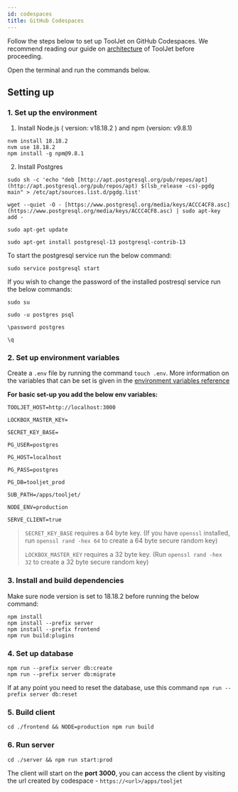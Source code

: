 ```yaml
---
id: codespaces
title: GitHub Codespaces
---
```


Follow the steps below to set up ToolJet on GitHub Codespaces. We recommend reading our guide on [architecture](./architecture) of ToolJet before proceeding.

Open the terminal and run the commands below.

## Setting up

### 1. Set up the environment 

1. Install Node.js ( version: v18.18.2 ) and npm (version: v9.8.1)

```
nvm install 18.18.2
nvm use 18.18.2
npm install -g npm@9.8.1
```

2. Install Postgres

```
sudo sh -c 'echo "deb [http://apt.postgresql.org/pub/repos/apt](http://apt.postgresql.org/pub/repos/apt) $(lsb_release -cs)-pgdg main" > /etc/apt/sources.list.d/pgdg.list'

wget --quiet -O - [https://www.postgresql.org/media/keys/ACCC4CF8.asc](https://www.postgresql.org/media/keys/ACCC4CF8.asc) | sudo apt-key add -

sudo apt-get update

sudo apt-get install postgresql-13 postgresql-contrib-13
```

To start the postgresql service run the below command: 

```
sudo service postgresql start
```

If you wish to change the password of the installed postresql service run the below commands:

```
sudo su

sudo -u postgres psql

\password postgres  

\q
```

### 2. Set up environment variables

Create a `.env` file by running the command `touch .env`. More information on the variables that can be set is given in the [environment variables reference](../../setup/env-vars)

**For basic set-up you add the below env variables:**

```
TOOLJET_HOST=http://localhost:3000

LOCKBOX_MASTER_KEY=

SECRET_KEY_BASE=

PG_USER=postgres

PG_HOST=localhost

PG_PASS=postgres

PG_DB=tooljet_prod

SUB_PATH=/apps/tooljet/

NODE_ENV=production

SERVE_CLIENT=true
```

> `SECRET_KEY_BASE` requires a 64 byte key. (If you have `openssl` installed, run `openssl rand -hex 64` to create a 64 byte secure random key)
>
> `LOCKBOX_MASTER_KEY` requires a 32 byte key. (Run `openssl rand -hex 32` to create a 32 byte secure random key)

### 3.  Install and build dependencies

Make sure node version is set to 18.18.2 before running the below command:

```
npm install
npm install --prefix server
npm install --prefix frontend
npm run build:plugins
```


### 4. Set up database

```
npm run --prefix server db:create
npm run --prefix server db:migrate
```

If at any point you need to reset the database, use this command `npm run --prefix server db:reset`

### 5. Build client

```
cd ./frontend && NODE=production npm run build
```

### 6. Run server

```
cd ./server && npm run start:prod
```

The client will start on the **port 3000**, you can access the client by visiting the url created by codespace - `https://<url>/apps/tooljet`
